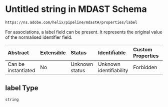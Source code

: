 # Untitled string in MDAST Schema

```txt
https://ns.adobe.com/helix/pipeline/mdast#/properties/label
```

For associations, a label field can be present. It represents the original value of the normalised identifier field.

| Abstract            | Extensible | Status         | Identifiable            | Custom Properties | Additional Properties | Access Restrictions | Defined In                                                      |
| :------------------ | :--------- | :------------- | :---------------------- | :---------------- | :-------------------- | :------------------ | :-------------------------------------------------------------- |
| Can be instantiated | No         | Unknown status | Unknown identifiability | Forbidden         | Allowed               | none                | [mdast.schema.json\*](mdast.schema.json "open original schema") |

## label Type

`string`
